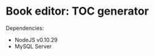 Book editor: TOC generator
==========================

Dependencies:
* NodeJS v0.10.29
* MySQL Server

